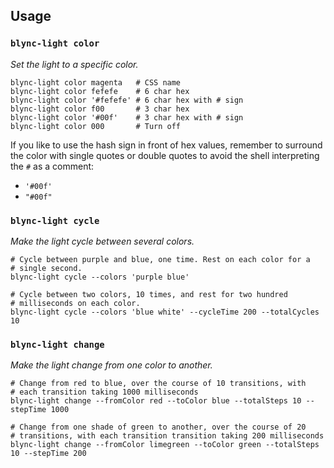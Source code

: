## Usage

### `blync-light color`

*Set the light to a specific color.*

```shell
blync-light color magenta   # CSS name
blync-light color fefefe    # 6 char hex
blync-light color '#fefefe' # 6 char hex with # sign
blync-light color f00       # 3 char hex
blync-light color '#00f'    # 3 char hex with # sign
blync-light color 000       # Turn off
```

If you like to use the hash sign in front of hex values, remember to
surround the color with single quotes or double quotes to avoid the
shell interpreting the `#` as a comment:

* `'#00f'`
* `"#00f"`

### `blync-light cycle`

*Make the light cycle between several colors.*

```shell
# Cycle between purple and blue, one time. Rest on each color for a
# single second.
blync-light cycle --colors 'purple blue'
```

```shell
# Cycle between two colors, 10 times, and rest for two hundred
# milliseconds on each color.
blync-light cycle --colors 'blue white' --cycleTime 200 --totalCycles 10
```

### `blync-light change`

*Make the light change from one color to another.*

```shell
# Change from red to blue, over the course of 10 transitions, with
# each transition taking 1000 milliseconds
blync-light change --fromColor red --toColor blue --totalSteps 10 --stepTime 1000
```

```shell
# Change from one shade of green to another, over the course of 20
# transitions, with each transition transition taking 200 milliseconds
blync-light change --fromColor limegreen --toColor green --totalSteps 10 --stepTime 200
```
